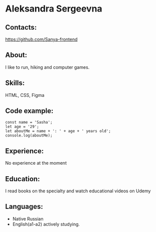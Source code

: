 # Aleksandra Sergeevna

## Contacts:
https://github.com/Sanya-frontend

## About:
I like to run, hiking and computer games.

## Skills:
HTML, CSS, Figma

## Code example:

```
const name = 'Sasha';
let age = '29';
let aboutMe = name + ': ' + age + ' years old';
console.log(aboutMe);
```

## Experience:
No experience at the moment

## Education:
I read books on the specialty and watch educational videos on Udemy

## Languages:
* Native Russian
* English(a1-a2) actively studying.
